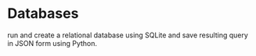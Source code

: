# Databases
run and create a relational database using SQLite and save resulting query in JSON form using Python.
